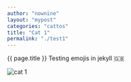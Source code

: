 ```yaml
---
author: "nownine"
layout: "mypost"
categories: "cattos"
title: "Cat 1"
permalink: "./test1"
---
```


{{ page.title }}
Testing emojis in jekyll 🇬🇧

![cat 1](https://cdn.britannica.com/91/181391-050-1DA18304/cat-toes-paw-number-paws-tiger-tabby.jpg)



